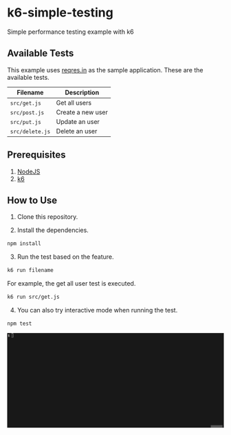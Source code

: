 # k6-simple-testing

Simple performance testing example with k6

## Available Tests

This example uses [reqres.in](https://reqres.in/) as the sample application. These are the available tests.

| Filename        | Description       |
| --------------- | ----------------- |
| `src/get.js`    | Get all users     |
| `src/post.js`   | Create a new user |
| `src/put.js`    | Update an user    |
| `src/delete.js` | Delete an user    |

## Prerequisites

1. [NodeJS](https://nodejs.org/en)
2. [k6](https://k6.io/)

## How to Use

1. Clone this repository.

2. Install the dependencies.

```sh
npm install
```

3. Run the test based on the feature.

```sh
k6 run filename
```

For example, the get all user test is executed.

```sh
k6 run src/get.js
```

4. You can also try interactive mode when running the test.

```sh
npm test
```

![Interactive Mode Demo](./docs/interactive_demo.gif)
